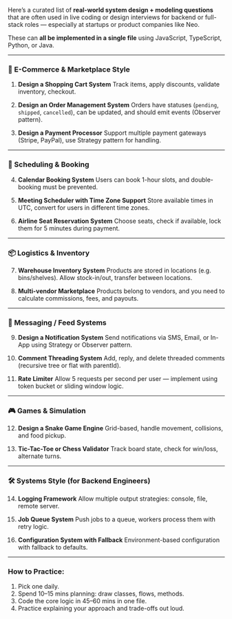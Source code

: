 Here’s a curated list of **real-world system design + modeling questions** that are often used in live coding or design interviews for backend or full-stack roles — especially at startups or product companies like Neo.

These can **all be implemented in a single file** using JavaScript, TypeScript, Python, or Java.

---

### 🛒 E-Commerce & Marketplace Style

1. **Design a Shopping Cart System**
   Track items, apply discounts, validate inventory, checkout.

2. **Design an Order Management System**
   Orders have statuses (`pending`, `shipped`, `cancelled`), can be updated, and should emit events (Observer pattern).

3. **Design a Payment Processor**
   Support multiple payment gateways (Stripe, PayPal), use Strategy pattern for handling.

---

### 📅 Scheduling & Booking

4. **Calendar Booking System**
   Users can book 1-hour slots, and double-booking must be prevented.

5. **Meeting Scheduler with Time Zone Support**
   Store available times in UTC, convert for users in different time zones.

6. **Airline Seat Reservation System**
   Choose seats, check if available, lock them for 5 minutes during payment.

---

### 📦 Logistics & Inventory

7. **Warehouse Inventory System**
   Products are stored in locations (e.g. bins/shelves). Allow stock-in/out, transfer between locations.

8. **Multi-vendor Marketplace**
   Products belong to vendors, and you need to calculate commissions, fees, and payouts.

---

### 💬 Messaging / Feed Systems

9. **Design a Notification System**
   Send notifications via SMS, Email, or In-App using Strategy or Observer pattern.

10. **Comment Threading System**
    Add, reply, and delete threaded comments (recursive tree or flat with parentId).

11. **Rate Limiter**
    Allow 5 requests per second per user — implement using token bucket or sliding window logic.

---

### 🎮 Games & Simulation

12. **Design a Snake Game Engine**
    Grid-based, handle movement, collisions, and food pickup.

13. **Tic-Tac-Toe or Chess Validator**
    Track board state, check for win/loss, alternate turns.

---

### 🛠 Systems Style (for Backend Engineers)

14. **Logging Framework**
    Allow multiple output strategies: console, file, remote server.

15. **Job Queue System**
    Push jobs to a queue, workers process them with retry logic.

16. **Configuration System with Fallback**
    Environment-based configuration with fallback to defaults.

---

### How to Practice:

1. Pick one daily.
2. Spend 10–15 mins planning: draw classes, flows, methods.
3. Code the core logic in 45–60 mins in one file.
4. Practice explaining your approach and trade-offs out loud.
